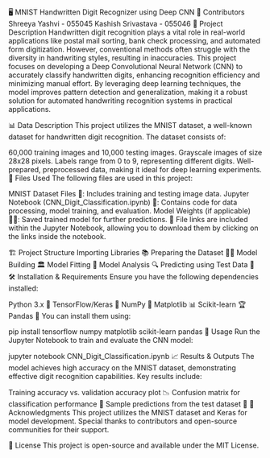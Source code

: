 🖥️ MNIST Handwritten Digit Recognizer using Deep CNN 👥 Contributors Shreeya Yashvi - 055045 Kashish Srivastava - 055046 📌 Project Description Handwritten digit recognition plays a vital role in real-world applications like postal mail sorting, bank check processing, and automated form digitization. However, conventional methods often struggle with the diversity in handwriting styles, resulting in inaccuracies. This project focuses on developing a Deep Convolutional Neural Network (CNN) to accurately classify handwritten digits, enhancing recognition efficiency and minimizing manual effort. By leveraging deep learning techniques, the model improves pattern detection and generalization, making it a robust solution for automated handwriting recognition systems in practical applications.

📊 Data Description This project utilizes the MNIST dataset, a well-known dataset for handwritten digit recognition. The dataset consists of:

60,000 training images and 10,000 testing images. Grayscale images of size 28x28 pixels. Labels range from 0 to 9, representing different digits. Well-prepared, preprocessed data, making it ideal for deep learning experiments. 📂 Files Used The following files are used in this project:

MNIST Dataset Files 📄: Includes training and testing image data. Jupyter Notebook (CNN_Digit_Classification.ipynb) 📓: Contains code for data processing, model training, and evaluation. Model Weights (if applicable) 🏋️‍♂️: Saved trained model for further predictions. 🔗 File links are included within the Jupyter Notebook, allowing you to download them by clicking on the links inside the notebook.

🏗️ Project Structure Importing Libraries 📚 Preparing the Dataset 🏋️‍♂️ Model Building 🏛️ Model Fitting 🎯 Model Analysis 🔍 Predicting using Test Data 🔢 🛠️ Installation & Requirements Ensure you have the following dependencies installed:

Python 3.x 🐍 TensorFlow/Keras 🤖 NumPy 🔢 Matplotlib 📊 Scikit-learn 🏆 Pandas 📑 You can install them using:

pip install tensorflow numpy matplotlib scikit-learn pandas 🚀 Usage Run the Jupyter Notebook to train and evaluate the CNN model:

jupyter notebook CNN_Digit_Classification.ipynb 📈 Results & Outputs The model achieves high accuracy on the MNIST dataset, demonstrating effective digit recognition capabilities. Key results include:

Training accuracy vs. validation accuracy plot 📉 Confusion matrix for classification performance 🔳 Sample predictions from the test dataset 🔢 🙌 Acknowledgments This project utilizes the MNIST dataset and Keras for model development. Special thanks to contributors and open-source communities for their support.

📝 License This project is open-source and available under the MIT License.
